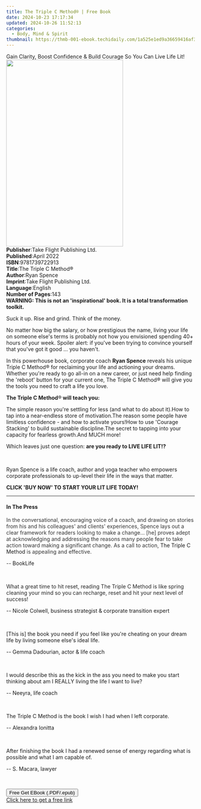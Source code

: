 ```yaml
---
title: The Triple C Method® | Free Book
date: 2024-10-23 17:17:34
updated: 2024-10-26 11:52:13
categories:
  - Body, Mind & Spirit
thumbnail: https://thmb-001-ebook.techidaily.com/1a525e1ed9a36659416af3fcb3d2c8a1b5c312994791657602380d12b152d4d9.jpg
---
```

<main id="book-container">
  <div class="flex flex-col">
    <div class="book-brief flex-1 py-6 px-4 sm:p-6 md:py-10 md:px-8">
      <!-- brief-->
      <div class="book-brief-main">
        Gain Clarity, Boost Confidence & Build Courage So You Can Live Life Lit!
      </div>
    </div>
    <div
      class="book-meta-info flex-1 grid gap-4 col-start-1 col-end-3 row-start-1 sm:mb-6 sm:grid-cols-4 lg:gap-6 lg:col-start-2 lg:row-end-6 lg:row-span-6 lg:mb-0"
    >
      <div
        class="book-meta-info-left place-content-center mt-4 p-4 text-sm leading-6 col-start-2 col-span-2 dark:text-slate-400"
      >
        <img
          class="w-full h-500 object-cover rounded-lg sm:h-255 sm:col-span-2 lg:col-span-full"
          src="https://img-001-ebook.techidaily.com/66a5ea6f864afe667148597e8474b355c5baac2ff4e4d345392b15e458b35025.jpg"
          alt=""
          width="312"
          height="500"
        />
      </div>
      <div
        class="book-meta-info-right mt-2 col-start-1 row-start-2 col-span-3 self-center"
      >
        <!-- meta data  -->
        <div class="flex flex-col px-4 md:px-8">
          <div class="flex-1">
            <strong>Publisher</strong>:<span class="px-2"
              >Take Flight Publishing Ltd.</span
            >
          </div>
          <div class="flex-1">
            <strong>Published</strong>:<span class="px-2">April 2022</span>
          </div>
          <div class="flex-1">
            <strong>ISBN</strong>:<span class="px-2">9781739722913</span>
          </div>
          <div class="flex-1">
            <strong>Title</strong>:<span class="px-2"
              >The Triple C Method®</span
            >
          </div>
          <div class="flex-1">
            <strong>Author</strong>:<span class="px-2">Ryan Spence</span>
          </div>
          <div class="flex-1">
            <strong>Imprint</strong>:<span class="px-2"
              >Take Flight Publishing Ltd.</span
            >
          </div>
          <div class="flex-1">
            <strong>Language</strong>:<span class="px-2">English</span>
          </div>
          <div class="flex-1">
            <strong>Number of Pages</strong>:<span class="px-2">143</span>
          </div>
        </div>
      </div>
    </div>
    <div class="book-description flex-1 py-6 px-4 sm:p-6 md:py-10 md:px-8">
      <div class="book-description-main">
        <div accordion-content="" id="description">
          <strong
            >WARNING: This is not an 'inspirational' book. It is a total
            transformation toolkit.</strong
          >
          <p>Suck it up. Rise and grind. Think of the money.</p>
          <p>
            No matter how big the salary, or how prestigious the name, living
            your life on someone else's terms is probably not how you envisioned
            spending 40+ hours of your week. Spoiler alert: if you've been
            trying to convince yourself that you've got it good ... you haven't.
          </p>
          <p>
            In this powerhouse book, corporate coach
            <strong>Ryan Spence</strong> reveals his unique Triple C Method®️
            for reclaiming your life and actioning your dreams. Whether you're
            ready to go all-in on a new career, or just need help finding the
            'reboot' button for your current one, The Triple C Method®️ will
            give you the tools you need to craft a life you love.
          </p>
          <p>
            <strong>The Triple C Method</strong>®️<strong>
              will teach you:</strong
            >
          </p>
          <span contenteditable="false"></span>The simple reason you're settling
          for less (and what to do about it).<span
            contenteditable="false"
          ></span
          >How to tap into a near-endless store of motivation.<span
            contenteditable="false"
          ></span
          >The reason some people have limitless confidence - and how to
          activate yours!<span contenteditable="false"></span>How to use
          'Courage Stacking' to build sustainable discipline.<span
            contenteditable="false"
          ></span
          >The secret to tapping into your capacity for fearless growth.<span
            contenteditable="false"
          ></span
          >And MUCH more!
          <p>
            Which leaves just one question:
            <strong>are you ready to LIVE LIFE LIT!?</strong>
          </p>
          <p><br /></p>
          <p>
            Ryan Spence is a life coach, author and yoga teacher who empowers
            corporate professionals to up-level their life in the ways that
            matter.
          </p>
          <p><strong>CLICK 'BUY NOW' TO START YOUR LIT LIFE TODAY!</strong></p>
        </div>
        <div class="accordion-fader"></div>
      </div>
    </div>
    <div class="book-excerpts flex-1 py-6 px-4 sm:p-6 md:py-10 md:px-8">
      <!-- excerpts-->
      <div class="book-excerpts-main">
        <hr />
        <h4 class="placeholder placeholder-heading">
          <span>In The Press</span>
        </h4>
        <p></p>
        <p>
          <span style="color: rgba(51, 51, 51, 1)"
            >In the conversational, encouraging voice of a coach, and drawing on
            stories from his and his colleagues' and clients' experiences,
            Spence lays out a clear framework for readers looking to make a
            change... [he] proves adept at acknowledging and addressing the
            reasons many people fear to take action toward making a significant
            change.&nbsp;As a call to action,&nbsp;</span
          >The Triple C Method<span style="color: rgba(51, 51, 51, 1)"
            >&nbsp;is appealing and effective.
          </span>
        </p>
        <p><span style="color: rgba(51, 51, 51, 1)">-- </span>BookLife</p>
        <p><br /></p>
        <p>
          <span style="color: rgba(38, 38, 38, 1)"
            >What a great time to hit reset, reading The Triple C Method is like
            spring cleaning your mind so you can recharge, reset and hit your
            next level of success!
          </span>
        </p>
        <p>
          <span style="color: rgba(38, 38, 38, 1)">-- </span>Nicole Colwell,
          business strategist &amp; corporate transition expert
        </p>
        <p><br /></p>
        <p>
          [This is] the book you need if you feel like you're cheating on your
          dream life by living someone else's ideal life.
        </p>
        <p>-- Gemma Dadourian, actor &amp; life coach</p>
        <p><br /></p>
        <p>
          I would describe this as the kick in the ass you need to make you
          start thinking about am I REALLY living the life I want to live?
        </p>
        <p>-- Neeyra, life coach</p>
        <p><br /></p>
        <p>
          The Triple C Method is the book I wish I had when I left corporate.
        </p>
        <p>-- Alexandra Ionitta</p>
        <p><br /></p>
        <p>
          After finishing the book I had a renewed sense of energy regarding
          what is possible and what I am capable of.
        </p>
        <p>-- S. Macara, lawyer</p>
        <p><br /></p>
        <p></p>
      </div>
    </div>
    <div
      class="book-about-author flex-1 py-6 px-4 sm:p-6 md:py-10 md:px-8"
    ></div>
    <div class="book-free-get flex-1 py-6 px-4 sm:p-6 md:py-10 md:px-8">
      <button
        id="btn-free-get"
        class="bg-blue-500 hover:bg-blue-700 text-white font-bold py-2 px-4 rounded"
      >
        Free Get EBook (.PDF/.epub)
      </button>
      <div id="countdown-display" class="px-2 text-lg mt-2"></div>
      <a
        id="free-link"
        class="hidden bg-blue-500 hover:bg-blue-700 text-white font-bold py-2 px-4 rounded"
        href="https://www.ebooks.com/en-us/book/210533872/the-triple-c-method/ryan-spence/"
        target="_blank"
        >Click here to get a free link</a
      >
    </div>
    <script>
      let countdownTime = 0;
      let countdownInterval = null;
      document
        .getElementById('btn-free-get')
        .addEventListener('click', startCountdown);
      function startCountdown() {
        countdownTime = new Date().getTime() + 60000 * 3;
        countdownInterval = setInterval(updateCountdown, 1000);
        document.getElementById('btn-free-get').disabled = true;
        document
          .getElementById('btn-free-get')
          .classList.add('bg-gray-500', 'cursor-not-allowed');
      }
      function updateCountdown() {
        let currentTime = new Date().getTime();
        let timeLeft = countdownTime - currentTime;
        let secondsLeft = Math.floor(timeLeft / 1000);
        document.getElementById('countdown-display').innerHTML =
          `Remaining time: ${secondsLeft} seconds.`;
        if (secondsLeft <= 0) {
          clearInterval(countdownInterval);
          document.getElementById('btn-free-get').classList.add('hidden');
          document.getElementById('free-link').classList.remove('hidden');
          document.getElementById('countdown-display').innerHTML = '';
        }
      }
    </script>
  </div>
</main>
